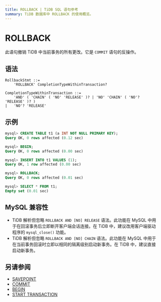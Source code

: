 ```yaml
---
title: ROLLBACK | TiDB SQL 语句参考
summary: TiDB 数据库中 ROLLBACK 的使用概览。
---
```


# ROLLBACK

此语句撤销 TiDB 中当前事务的所有更改。它是 `COMMIT` 语句的反操作。

## 语法

```ebnf+diagram
RollbackStmt ::=
    'ROLLBACK' CompletionTypeWithinTransaction?

CompletionTypeWithinTransaction ::=
    'AND' ( 'CHAIN' ( 'NO' 'RELEASE' )? | 'NO' 'CHAIN' ( 'NO'? 'RELEASE' )? )
|   'NO'? 'RELEASE'
```

## 示例

```sql
mysql> CREATE TABLE t1 (a INT NOT NULL PRIMARY KEY);
Query OK, 0 rows affected (0.12 sec)

mysql> BEGIN;
Query OK, 0 rows affected (0.00 sec)

mysql> INSERT INTO t1 VALUES (1);
Query OK, 1 row affected (0.00 sec)

mysql> ROLLBACK;
Query OK, 0 rows affected (0.01 sec)

mysql> SELECT * FROM t1;
Empty set (0.01 sec)
```

## MySQL 兼容性

* TiDB 解析但忽略 `ROLLBACK AND [NO] RELEASE` 语法。此功能在 MySQL 中用于在回滚事务后立即断开客户端会话连接。在 TiDB 中，建议改用客户端驱动程序的 `mysql_close()` 功能。
* TiDB 解析但忽略 `ROLLBACK AND [NO] CHAIN` 语法。此功能在 MySQL 中用于在当前事务回滚时立即以相同的隔离级别启动新事务。在 TiDB 中，建议直接启动新事务。

## 另请参阅

* [SAVEPOINT](/sql-statements/sql-statement-savepoint.md)
* [COMMIT](/sql-statements/sql-statement-commit.md)
* [BEGIN](/sql-statements/sql-statement-begin.md)
* [START TRANSACTION](/sql-statements/sql-statement-start-transaction.md)
